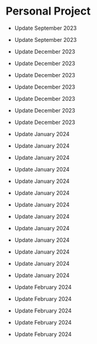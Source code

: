 # Personal Project

- Update September 2023

- Update September 2023

- Update December 2023

- Update December 2023

- Update December 2023

- Update December 2023

- Update December 2023

- Update December 2023

- Update December 2023

- Update January 2024

- Update January 2024

- Update January 2024

- Update January 2024

- Update January 2024

- Update January 2024

- Update January 2024

- Update January 2024

- Update January 2024

- Update January 2024

- Update January 2024

- Update January 2024

- Update January 2024

- Update February 2024

- Update February 2024

- Update February 2024

- Update February 2024

- Update February 2024
